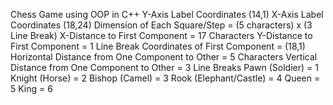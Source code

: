 Chess Game using OOP in C++
Y-Axis Label Coordinates (14,1)
X-Axis Label Coordinates (18,24)
Dimension of Each Square/Step = (5 characters) x (3 Line Break)
X-Distance to First Component = 17 Characters
Y-Distance to First Component = 1 Line Break
Coordinates of First Component = (18,1)
Horizontal Distance from One Component to Other = 5 Characters
Vertical Distance from One Component to Other = 3 Line Breaks
Pawn (Soldier) = 1
Knight (Horse) = 2
Bishop (Camel) = 3
Rook (Elephant/Castle) = 4
Queen = 5
King = 6
